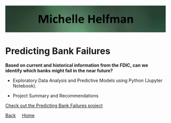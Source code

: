 <link rel="stylesheet" href="/assets/css/main.css">

![michelle_banner](https://github.com/michelle-bh/michelle-bh.github.io/blob/main/images/michelle_banner.jpg?raw=true)

# Predicting Bank Failures

<div class="group" markdown="1">

**Based on current and historical information from the FDIC, can we identify which banks might fail in the near future?** 

*	Exploratory Data Analysis and Predictive Models using Python (Jupyter Notebook).

*	Project Summary and Recommendations

[Check out the Predicting Bank Failures project](https://github.com/michelle-bh/michelle-bh.github.io/tree/main/Predicting-Bank-Failures)

</div>

<div class="nav" markdown="1">

[Back](../README.md) &nbsp; &nbsp; [Home](https://michelle-bh.github.io/)

</div>